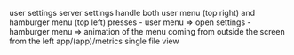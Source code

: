 user settings
server settings
handle both user menu (top right) and hamburger menu (top left) presses
    - user menu => open settings
    - hamburger menu => animation of the menu coming from outside the screen from the left
app/(app)/metrics
single file view